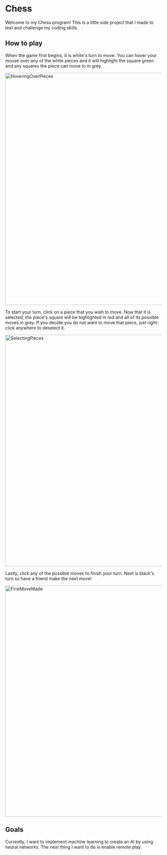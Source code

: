 # Chess

Welcome to my Chess program! This is a little side project that I made to test and challenge my coding skills.

## How to play

When the game first begins, it is white's turn to move.  You can hover your mouse over any of the white pieces and it will highlight the square green and any squares the piece can move to in grey.  

<img width="747" alt="HoveringOverPieces" src="https://user-images.githubusercontent.com/78940830/129242976-371a94fe-2667-4cfc-a075-5690a7f82ba0.PNG">

To start your turn, click on a piece that you wish to move.  Now that it is selected, the piece's square will be highlighted in red and all of its possible moves in grey.  If you decide you do not want to move that piece, just right-click anywhere to deselect it.  

<img width="745" alt="SelectingPieces" src="https://user-images.githubusercontent.com/78940830/129243308-528e78e8-238c-45fa-ba2c-4b7c2fea8f56.PNG">

Lastly, click any of the possible moves to finish your turn.  Next is black's turn so have a friend make the next move!

<img width="744" alt="FirstMoveMade" src="https://user-images.githubusercontent.com/78940830/129243591-a5847794-fe3f-4c9d-b44c-2a8827578a28.PNG">

## Goals

Currently, I want to implement machine learning to create an AI by using neural networks.  The next thing I want to do is enable remote play. 
